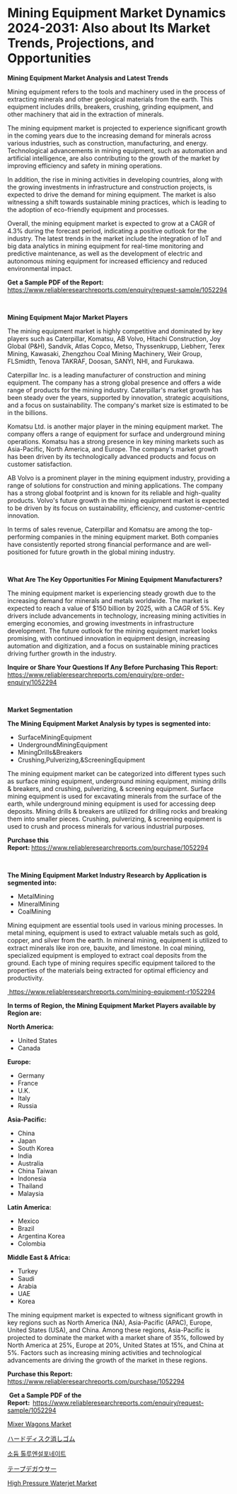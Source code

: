 <p><h1>Mining Equipment Market Dynamics 2024-2031: Also about Its Market Trends, Projections, and Opportunities</h1></p><p><strong>Mining Equipment Market Analysis and Latest Trends</strong></p>
<p><p>Mining equipment refers to the tools and machinery used in the process of extracting minerals and other geological materials from the earth. This equipment includes drills, breakers, crushing, grinding equipment, and other machinery that aid in the extraction of minerals.</p><p>The mining equipment market is projected to experience significant growth in the coming years due to the increasing demand for minerals across various industries, such as construction, manufacturing, and energy. Technological advancements in mining equipment, such as automation and artificial intelligence, are also contributing to the growth of the market by improving efficiency and safety in mining operations.</p><p>In addition, the rise in mining activities in developing countries, along with the growing investments in infrastructure and construction projects, is expected to drive the demand for mining equipment. The market is also witnessing a shift towards sustainable mining practices, which is leading to the adoption of eco-friendly equipment and processes.</p><p>Overall, the mining equipment market is expected to grow at a CAGR of 4.3% during the forecast period, indicating a positive outlook for the industry. The latest trends in the market include the integration of IoT and big data analytics in mining equipment for real-time monitoring and predictive maintenance, as well as the development of electric and autonomous mining equipment for increased efficiency and reduced environmental impact.</p></p>
<p><strong>Get a Sample PDF of the Report:&nbsp;</strong> <a href="https://www.reliableresearchreports.com/enquiry/request-sample/1052294">https://www.reliableresearchreports.com/enquiry/request-sample/1052294</a></p>
<p>&nbsp;</p>
<p><strong>Mining Equipment Major Market Players</strong></p>
<p><p>The mining equipment market is highly competitive and dominated by key players such as Caterpillar, Komatsu, AB Volvo, Hitachi Construction, Joy Global (P&H), Sandvik, Atlas Copco, Metso, Thyssenkrupp, Liebherr, Terex Mining, Kawasaki, Zhengzhou Coal Mining Machinery, Weir Group, FLSmidth, Tenova TAKRAF, Doosan, SANYI, NHI, and Furukawa.</p><p>Caterpillar Inc. is a leading manufacturer of construction and mining equipment. The company has a strong global presence and offers a wide range of products for the mining industry. Caterpillar's market growth has been steady over the years, supported by innovation, strategic acquisitions, and a focus on sustainability. The company's market size is estimated to be in the billions.</p><p>Komatsu Ltd. is another major player in the mining equipment market. The company offers a range of equipment for surface and underground mining operations. Komatsu has a strong presence in key mining markets such as Asia-Pacific, North America, and Europe. The company's market growth has been driven by its technologically advanced products and focus on customer satisfaction.</p><p>AB Volvo is a prominent player in the mining equipment industry, providing a range of solutions for construction and mining applications. The company has a strong global footprint and is known for its reliable and high-quality products. Volvo's future growth in the mining equipment market is expected to be driven by its focus on sustainability, efficiency, and customer-centric innovation.</p><p>In terms of sales revenue, Caterpillar and Komatsu are among the top-performing companies in the mining equipment market. Both companies have consistently reported strong financial performance and are well-positioned for future growth in the global mining industry.</p></p>
<p>&nbsp;</p>
<p><strong>What Are The Key Opportunities For Mining Equipment Manufacturers?</strong></p>
<p><p>The mining equipment market is experiencing steady growth due to the increasing demand for minerals and metals worldwide. The market is expected to reach a value of $150 billion by 2025, with a CAGR of 5%. Key drivers include advancements in technology, increasing mining activities in emerging economies, and growing investments in infrastructure development. The future outlook for the mining equipment market looks promising, with continued innovation in equipment design, increasing automation and digitization, and a focus on sustainable mining practices driving further growth in the industry.</p></p>
<p><strong>Inquire or Share Your Questions If Any Before Purchasing This Report:</strong> <a href="https://www.reliableresearchreports.com/enquiry/pre-order-enquiry/1052294">https://www.reliableresearchreports.com/enquiry/pre-order-enquiry/1052294</a></p>
<p>&nbsp;</p>
<p><strong>Market Segmentation</strong></p>
<p><strong>The Mining Equipment Market Analysis by types is segmented into:</strong></p>
<p><ul><li>SurfaceMiningEquipment</li><li>UndergroundMiningEquipment</li><li>MiningDrills&Breakers</li><li>Crushing,Pulverizing,&ScreeningEquipment</li></ul></p>
<p><p>The mining equipment market can be categorized into different types such as surface mining equipment, underground mining equipment, mining drills & breakers, and crushing, pulverizing, & screening equipment. Surface mining equipment is used for excavating minerals from the surface of the earth, while underground mining equipment is used for accessing deep deposits. Mining drills & breakers are utilized for drilling rocks and breaking them into smaller pieces. Crushing, pulverizing, & screening equipment is used to crush and process minerals for various industrial purposes.</p></p>
<p><strong>Purchase this Report:&nbsp;</strong><a href="https://www.reliableresearchreports.com/purchase/1052294">https://www.reliableresearchreports.com/purchase/1052294</a></p>
<p>&nbsp;</p>
<p><strong>The Mining Equipment Market Industry Research by Application is segmented into:</strong></p>
<p><ul><li>MetalMining</li><li>MineralMining</li><li>CoalMining</li></ul></p>
<p><p>Mining equipment are essential tools used in various mining processes. In metal mining, equipment is used to extract valuable metals such as gold, copper, and silver from the earth. In mineral mining, equipment is utilized to extract minerals like iron ore, bauxite, and limestone. In coal mining, specialized equipment is employed to extract coal deposits from the ground. Each type of mining requires specific equipment tailored to the properties of the materials being extracted for optimal efficiency and productivity.</p></p>
<p><a href="https://www.reliableresearchreports.com/mining-equipment-r1052294">&nbsp;https://www.reliableresearchreports.com/mining-equipment-r1052294</a></p>
<p><strong>In terms of Region, the Mining Equipment Market Players available by Region are:</strong></p>
<p>
    <p> <strong> North America: </strong>
        <ul>
            <li>United States</li>
            <li>Canada</li>
        </ul>
        </p> 
    <p> <strong> Europe: </strong>
        <ul>
            <li>Germany</li>
            <li>France</li>
            <li>U.K.</li>
            <li>Italy</li>
            <li>Russia</li>
        </ul>
        </p> 
    <p> <strong> Asia-Pacific: </strong>
        <ul>
            <li>China</li>
            <li>Japan</li>
            <li>South Korea</li>
            <li>India</li>
            <li>Australia</li>
            <li>China Taiwan</li>
            <li>Indonesia</li>
            <li>Thailand</li>
            <li>Malaysia</li>
        </ul>
        </p> 
    <p> <strong> Latin America: </strong>
        <ul>
            <li>Mexico</li>
            <li>Brazil</li>
            <li>Argentina Korea</li>
            <li>Colombia</li>
        </ul>
        </p> 
    <p> <strong> Middle East & Africa: </strong>
        <ul>
            <li>Turkey</li>
            <li>Saudi</li>
            <li>Arabia</li>
            <li>UAE</li>
            <li>Korea</li>
        </ul>
    </p>
    </p>
<p><p>The mining equipment market is expected to witness significant growth in key regions such as North America (NA), Asia-Pacific (APAC), Europe, United States (USA), and China. Among these regions, Asia-Pacific is projected to dominate the market with a market share of 35%, followed by North America at 25%, Europe at 20%, United States at 15%, and China at 5%. Factors such as increasing mining activities and technological advancements are driving the growth of the market in these regions.</p></p>
<p><strong>Purchase this Report: </strong><a href="https://www.reliableresearchreports.com/purchase/1052294">https://www.reliableresearchreports.com/purchase/1052294</a></p>
<p>&nbsp;<strong>Get a Sample PDF of the Report:&nbsp;&nbsp;</strong><a href="https://www.reliableresearchreports.com/enquiry/request-sample/1052294">https://www.reliableresearchreports.com/enquiry/request-sample/1052294</a></p>
<p><strong></strong></p>
<p><p><a href="https://github.com/Glendatilghmankmgz0rbhwpy/Market-Research-Report-List-2/blob/main/mixer-wagons-market.md">Mixer Wagons Market</a></p><p><a href="https://github.com/ReganWisoky2023/Market-Research-Report-List-1/blob/main/112096526442.md">ハードディスク消しゴム</a></p><p><a href="https://github.com/fernandotryO5lson96765/Market-Research-Report-List-1/blob/main/489943824529.md">소듐 톨루엔설포네이트</a></p><p><a href="https://github.com/cbigkbh02719/Market-Research-Report-List-1/blob/main/576981426441.md">テープデガウサー</a></p><p><a href="https://medium.com/@kaceyrath00/high-pressure-waterjet-nbsp-market-focuses-on-market-share-size-and-projected-forecast-till-2031-cb63aa14decf">High Pressure Waterjet Market</a></p></p>